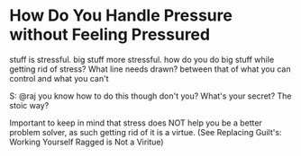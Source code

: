 # How Do You Handle Pressure without Feeling Pressured

stuff is stressful. big stuff more stressful. how do you do big stuff while getting rid of stress?
What line needs drawn? between that of what you can control and what you can't

S: @raj you know how to do this though don't you? What's your secret? The stoic way?

Important to keep in mind that stress does NOT help you be a better problem solver, as such getting rid of it is a virtue. (See Replacing Guilt's: Working Yourself Ragged is Not a Viritue)